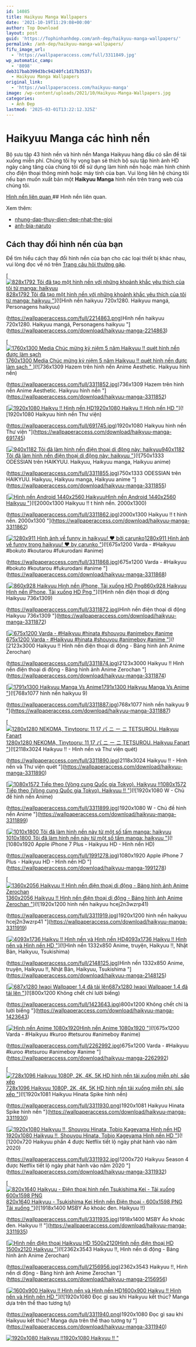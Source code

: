 ```yaml
---
id: 14085
title: Haikyuu Manga Wallpapers
date: '2021-10-19T11:29:08+00:00'
author: Top Download
layout: post
guid: 'https://Tophinhanhdep.com/anh-dep/haikyuu-manga-wallpapers/'
permalink: /anh-dep/haikyuu-manga-wallpapers/
fifu_image_url:
  - 'https://wallpaperaccess.com/full/3311849.jpg'
wp_automatic_camp:
  - '8098'
deb317bab399d3bc94240fc1d17b3537:
  - Haikyuu Manga Wallpapers
original_link:
  - 'https://wallpaperaccess.com/haikyuu-manga'
image: /wp-content/uploads/2021/10/Haikyuu-Manga-Wallpapers.jpg
categories:
  - Ảnh Đẹp
lastmod: '2025-03-01T13:22:12.325Z'
---
```

# Haikyuu Manga các hình nền

Bộ sưu tập 43 hình nền và hình nền Manga Haikyuu hàng đầu có sẵn để tải xuống miễn phí. Chúng tôi hy vọng bạn sẽ thích bộ sưu tập hình ảnh HD ngày càng tăng của chúng tôi để sử dụng làm hình nền hoặc màn hình chính cho điện thoại thông minh hoặc máy tính của bạn. Vui lòng liên hệ chúng tôi nếu bạn muốn xuất bản một **Haikyuu Manga** hình nền trên trang web của chúng tôi.

[Hình nền liên quan ](#related) ## Hình nền liên quan.

   
 Xem thêm:

   
- [nhung-dap-thuy-dien-dep-nhat-the-gioi](https://tophinhanhdep.com/anh-dep/nhung-dap-thuy-dien-dep-nhat-the-gioi/)
- [anh-bia-naruto](https://tophinhanhdep.com/anh-naruto/anh-bia-naruto/)

## Cách thay đổi hình nền của bạn

Để tìm hiểu cách thay đổi hình nền của bạn cho các loại thiết bị khác nhau, vui lòng đọc về nó trên [Trang câu hỏi thường gặp](https://tophinhanhdep.com/faq/).

  
[[![828x1792 Tôi đã tạo một hình nền với những khoảnh khắc yêu thích của tôi từ manga: haikyuu](https://wallpaperaccess.com/full/3311849.jpg)828x1792 Tôi đã tạo một hình nền với những khoảnh khắc yêu thích của tôi từ manga: haikyuu "](https://wallpaperaccess.com/download/haikyuu-manga-3311849)](![Hình nền haikyuu 720x1280.  Haikyuu mangá, Personagens haikyuu)

(https://wallpaperaccess.com/full/2214863.png)Hình nền haikyuu 720x1280. Haikyuu mangá, Personagens haikyuu "](https://wallpaperaccess.com/download/haikyuu-manga-2214863)

[[![1760x1300 Media Chúc mừng kỷ niệm 5 năm Haikyuu !!  quét hình nền được làm sạch](https://wallpaperaccess.com/full/3311851.jpg)1760x1300 Media Chúc mừng kỷ niệm 5 năm Haikyuu !! quét hình nền được làm sạch " ](https://wallpaperaccess.com/download/haikyuu-manga-3311851)](![736x1309 Hazem trên hình nền Anime Aesthetic.  Haikyuu hình nền)

(https://wallpaperaccess.com/full/3311852.jpg)736x1309 Hazem trên hình nền Anime Aesthetic. Haikyuu hình nền "](https://wallpaperaccess.com/download/haikyuu-manga-3311852)

[[![1920x1080 Haikyu !!  Hình nền HD](https://wallpaperaccess.com/full/3311853.jpg)1920x1080 Haikyu !! Hình nền HD "](https://wallpaperaccess.com/download/haikyuu-manga-3311853)](![1920x1080 Haikyuu hình nền Thư viện)

(https://wallpaperaccess.com/full/691745.jpg)1920x1080 Haikyuu hình nền Thư viện "](https://wallpaperaccess.com/download/haikyuu-manga-691745)

[[![940x1182 Tôi đã làm hình nền điện thoại di động này: haikyuu](https://wallpaperaccess.com/full/2156989.png)940x1182 Tôi đã làm hình nền điện thoại di động này: haikyuu "](https://wallpaperaccess.com/download/haikyuu-manga-2156989)](![750x1333 ODESSIAN trên HAIKYUU.  Haikyuu, Haikyuu manga, Haikyuu anime)

(https://wallpaperaccess.com/full/3311855.jpg)750x1333 ODESSIAN trên HAIKYUU. Haikyuu, Haikyuu manga, Haikyuu anime "](https://wallpaperaccess.com/download/haikyuu-manga-3311855)

[[![Hình nền Android 1440x2560 Haikyuu](https://wallpaperaccess.com/full/3311861.jpg)Hình nền Android 1440x2560 Haikyuu "](https://wallpaperaccess.com/download/haikyuu-manga-3311861)](![2000x1300 Haikyuu !!  t hình nền.  2000x1300)

(https://wallpaperaccess.com/full/3311862.jpg)2000x1300 Haikyuu !! t hình nền. 2000x1300 "](https://wallpaperaccess.com/download/haikyuu-manga-3311862)

[[![1280x911 Hình ảnh về funny in haikyuu! ♥ bởi carunko](https://wallpaperaccess.com/full/3311865.jpg)1280x911 Hình ảnh về funny trong haikyuu! ♥ by carunko "](https://wallpaperaccess.com/download/haikyuu-manga-3311865)](![675x1200 Varda - #Haikyuu #bokuto #koutarou #fukurodani #anime)

(https://wallpaperaccess.com/full/3311868.jpg)675x1200 Varda - #Haikyuu #bokuto #koutarou #fukurodani #anime "](https://wallpaperaccess.com/download/haikyuu-manga-3311868)

[[![860x928 Haikyuu Hình nền iPhone, Tải xuống HD Png](https://wallpaperaccess.com/full/3311869.png)860x928 Haikyuu Hình nền iPhone, Tải xuống HD Png "](https://wallpaperaccess.com/download/haikyuu-manga-3311869)](![Hình nền điện thoại di động Haikyuu 736x1309)

(https://wallpaperaccess.com/full/3311872.jpg)Hình nền điện thoại di động Haikyuu 736x1309 "](https://wallpaperaccess.com/download/haikyuu-manga-3311872)

[[![675x1200 Varda - #Haikyuu #hinata #shouyou #animeboy #anime](https://wallpaperaccess.com/full/2214817.jpg)675x1200 Varda - #Haikyuu #hinata #shouyou #animeboy #anime "](https://wallpaperaccess.com/download/haikyuu-manga-2214817)](![2123x3000 Haikyuu !!  Hình nền điện thoại di động - Bảng hình ảnh Anime Zerochan)

(https://wallpaperaccess.com/full/3311874.jpg)2123x3000 Haikyuu !! Hình nền điện thoại di động - Bảng hình ảnh Anime Zerochan "](https://wallpaperaccess.com/download/haikyuu-manga-3311874)

[[![1791x1300 Haikyuu Manga Vs Anime](https://wallpaperaccess.com/full/3311882.png)1791x1300 Haikyuu Manga Vs Anime "](https://wallpaperaccess.com/download/haikyuu-manga-3311882)](![768x1077 hình nền haikyuu 9)

(https://wallpaperaccess.com/full/3311887.jpg)768x1077 hình nền haikyuu 9 "](https://wallpaperaccess.com/download/haikyuu-manga-3311887)

[[![1280x1280 NEKOMA, Tinytooru: 11 17 パ ニ ー ニ TETSUROU.  Haikyuu Fanart](https://wallpaperaccess.com/full/3311889.png)1280x1280 NEKOMA, Tinytooru: 11 17 パ ニ ー ニ TETSUROU. Haikyuu Fanart "](https://wallpaperaccess.com/download/haikyuu-manga-3311889)](![2118x3024 Haikyuu !!  - Hình nền và Thư viện quét)

(https://wallpaperaccess.com/full/3311890.jpg)2118x3024 Haikyuu !! - Hình nền và Thư viện quét "](https://wallpaperaccess.com/download/haikyuu-manga-3311890)

[[![1080x1572 Tiếp theo (Vòng cung Quốc gia Tokyo).  Haikyuu !!](https://wallpaperaccess.com/full/3311897.jpg)1080x1572 Tiếp theo (Vòng cung Quốc gia Tokyo). Haikyuu !! "](https://wallpaperaccess.com/download/haikyuu-manga-3311897)](![1920x1080 W - Chủ đề hình nền Anime)

(https://wallpaperaccess.com/full/3311899.jpg)1920x1080 W - Chủ đề hình nền Anime "](https://wallpaperaccess.com/download/haikyuu-manga-3311899)

[[![1010x1800 Tôi đã làm hình nền này từ một số tấm manga: haikyuu](https://wallpaperaccess.com/full/3311913.jpg)1010x1800 Tôi đã làm hình nền này từ một số tấm manga: haikyuu "](https://wallpaperaccess.com/download/haikyuu-manga-3311913)](![1080x1920 Apple iPhone 7 Plus - Haikyuu HD - Hình nền HD)

(https://wallpaperaccess.com/full/1991278.jpg)1080x1920 Apple iPhone 7 Plus - Haikyuu HD - Hình nền HD "](https://wallpaperaccess.com/download/haikyuu-manga-1991278)

[[![1360x2056 Haikyuu !!  Hình nền điện thoại di động - Bảng hình ảnh Anime Zerochan](https://wallpaperaccess.com/full/3311914.jpg)1360x2056 Haikyuu !! Hình nền điện thoại di động - Bảng hình ảnh Anime Zerochan "](https://wallpaperaccess.com/download/haikyuu-manga-3311914)](![1920x1200 hình nền haikyuu hcej2n3wzrp41)

(https://wallpaperaccess.com/full/3311919.jpg)1920x1200 hình nền haikyuu hcej2n3wzrp41 "](https://wallpaperaccess.com/download/haikyuu-manga-3311919)

[[![4093x1736 Haikyu !!  Hình nền và Hình nền HD](https://wallpaperaccess.com/full/382625.jpg)4093x1736 Haikyu !! Hình nền và Hình nền HD "](https://wallpaperaccess.com/download/haikyuu-manga-382625)](![Hình nền 1332x850 Anime, truyện, Haikyuu !!, Nhật Bản, Haikyuu, Tsukishima)

(https://wallpaperaccess.com/full/2148125.jpg)Hình nền 1332x850 Anime, truyện, Haikyuu !!, Nhật Bản, Haikyuu, Tsukishima "](https://wallpaperaccess.com/download/haikyuu-manga-2148125)

[[![687x1280 Iwaoi Wallpaper 1.4 đã tải lên](https://wallpaperaccess.com/full/3311922.jpg)687x1280 Iwaoi Wallpaper 1.4 đã tải lên "](https://wallpaperaccess.com/download/haikyuu-manga-3311922)](![800x1200 Không chết chỉ lười biếng)

(https://wallpaperaccess.com/full/1423643.jpg)800x1200 Không chết chỉ là lười biếng "](https://wallpaperaccess.com/download/haikyuu-manga-1423643)

[[![Hình nền Anime 1080x1920](https://wallpaperaccess.com/full/3311925.png)Hình nền Anime 1080x1920 "](https://wallpaperaccess.com/download/haikyuu-manga-3311925)](![675x1200 Varda - #Haikyuu #kuroo #tetsurou #animeboy #anime)

(https://wallpaperaccess.com/full/2262992.jpg)675x1200 Varda - #Haikyuu #kuroo #tetsurou #animeboy #anime "](https://wallpaperaccess.com/download/haikyuu-manga-2262992)

[[![728x1096 Haikyuu 1080P, 2K, 4K, 5K HD hình nền tải xuống miễn phí, sắp xếp](https://wallpaperaccess.com/full/1991369.jpg)728x1096 Haikyuu 1080P, 2K, 4K, 5K HD hình nền tải xuống miễn phí, sắp xếp "](https://wallpaperaccess.com/download/haikyuu-manga-1991369)](![1920x1081 Haikyuu Hinata Spike hình nền)

(https://wallpaperaccess.com/full/3311930.png)1920x1081 Haikyuu Hinata Spike hình nền "](https://wallpaperaccess.com/download/haikyuu-manga-3311930)

 [[![1920x1080 Haikyuu !!, Shouyou Hinata, Tobio Kageyama Hình nền HD](https://wallpaperaccess.com/full/3311931.jpg)1920x1080 Haikyuu !!, Shouyou Hinata, Tobio Kageyama Hình nền HD "](https://wallpaperaccess.com/download/haikyuu-manga-3311931)](![1200x720 Haikyuu phần 4 được Netflix tiết lộ ngày phát hành vào năm 2020)

(https://wallpaperaccess.com/full/3311932.jpg)1200x720 Haikyuu Season 4 được Netflix tiết lộ ngày phát hành vào năm 2020 "](https://wallpaperaccess.com/download/haikyuu-manga-3311932)

[[![820x1640 Haikyuu - Điện thoại hình nền Tsukishima Kei - Tải xuống 600x1598 PNG](https://wallpaperaccess.com/full/1991363.jpg)820x1640 Haikyuu - Tsukishima Kei Hình nền Điện thoại - 600x1598 PNG Tải xuống "](https://wallpaperaccess.com/download/haikyuu-manga-1991363)](![1918x1400 MSBY Áo khoác đen.  Haikyuu !!)

(https://wallpaperaccess.com/full/3311935.jpg)1918x1400 MSBY Áo khoác đen. Haikyuu !! "](https://wallpaperaccess.com/download/haikyuu-manga-3311935)

[[![Hình nền điện thoại Haikyuu HD 1500x2120](https://wallpaperaccess.com/full/3311936.jpg)Hình nền điện thoại HD 1500x2120 Haikyuu "](https://wallpaperaccess.com/download/haikyuu-manga-3311936)](![2362x3543 Haikyuu !!, Hình nền di động - Bảng hình ảnh Anime Zerochan)

(https://wallpaperaccess.com/full/2156956.jpg)2362x3543 Haikyuu !!, Hình nền di động - Bảng hình ảnh Anime Zerochan "](https://wallpaperaccess.com/download/haikyuu-manga-2156956)

[[![1600x900 Haikyu !!  Hình nền và Hình nền HD](https://wallpaperaccess.com/full/1085190.jpg)1600x900 Haikyu !! Hình nền và Hình nền HD "](https://wallpaperaccess.com/download/haikyuu-manga-1085190)](![1920x1080 Đọc gì sau khi Haikyuu kết thúc?  Manga dựa trên thể thao tương tự)

(https://wallpaperaccess.com/full/3311940.png)1920x1080 Đọc gì sau khi Haikyuu kết thúc? Manga dựa trên thể thao tương tự "](https://wallpaperaccess.com/download/haikyuu-manga-3311940)

[![1920x1080 Haikyuu !!](https://wallpaperaccess.com/full/3311942.jpg)1920x1080 Haikyuu !! "](https://wallpaperaccess.com/download/haikyuu-manga-3311942)
